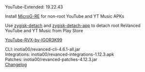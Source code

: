 YouTube-Extended: 19.22.43  

Install [MicroG-RE](https://github.com/WSTxda/MicroG-RE/releases) for non-root YouTube and YT Music APKs  

Use [zygisk-detach](https://github.com/j-hc/zygisk-detach) and [zygisk-detach-app](https://github.com/j-hc/zygisk-detach-app/releases) to detach root ReVanced YouTube and YT Music from Play Store  

[YouTube-RVX-by-IGOR3K99](https://github.com/IGOR3K99/YouTube-RVX-by-IGOR3K99)
  
CLI: inotia00/revanced-cli-4.6.1-all.jar  
Integrations: inotia00/revanced-integrations-1.12.3.apk  
Patches: inotia00/revanced-patches-4.12.3.jar  
[Changelog](https://github.com/inotia00/revanced-patches/releases/tag/v4.12.3)  
